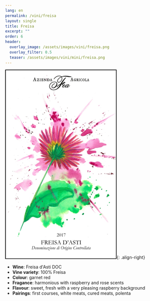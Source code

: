 ```yaml
---
lang: en 
permalink: /vini/freisa
layout: single
title: Freisa
excerpt: "" 
order: 6
header:
  overlay_image: /assets/images/vini/freisa.png
  overlay_filter: 0.5
  teaser: /assets/images/vini/mini/freisa.png
---
```

![Freisa](/assets/images/vini/freisa.png){: .align-right}

- **Wine**: Freisa d'Asti DOC
- **Vine variety**: 100% Freisa 
- **Colour**: garnet red 
- **Fragance**: harmonious with raspberry and rose scents 
- **Flavour**: sweet, fresh with a very pleasing raspberry background
- **Pairings**: first courses, white meats, cured meats, polenta
